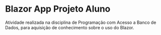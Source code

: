 # Blazor App Projeto Aluno
Atividade realizada na disciplina de Programação com Acesso a Banco de Dados, para aquisição de conhecimento sobre o uso do Blazor.

